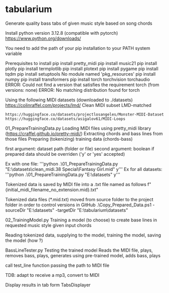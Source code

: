 # tabularium
Generate quality bass tabs of given music style based on song chords

Install python version 3.12.8 (compatible with pytorch)
  https://www.python.org/downloads/
  
You need to add the path of your pip installation to your PATH system variable

Prerequisites to install
    pip install pretty_midi
    pip install music21
    pip install plotly
    pip install termplotlib
		pip install plotext
    pip install pygame
    pip install tqdm
    pip install setuptools
      No module named 'pkg_resources'
    pip install numpy
    pip install transformers
    pip install torch torchvision torchaudio
      ERROR: Could not find a version that satisfies the requirement torch (from versions: none)
      ERROR: No matching distribution found for torch

Using the following MIDI datasets (downloaded to ./datasets)
  https://colinraffel.com/projects/lmd/
		Clean MIDI subset
		LMD-matched
		
	https://huggingface.co/datasets/projectlosangeles/Monster-MIDI-Dataset
	https://huggingface.co/datasets/asigalov61/MIDI-Loops

01_PrepareTrainingData.py
  Loading MIDI files using pretty_midi library (https://craffel.github.io/pretty-midi/)
  Extracting chords and bass lines from those files
  Preparing (tokenizing) training data (chords-bass)

  first argument: dataset path (folder or file)
  second argument: boolean if prepared data should be overriden ('y' or 'yes' accepted)

  Ex with one file: '''python .\01_PrepareTrainingData.py "E:\datasets\clean_midi\.38 Special\Fantasy Girl.mid" y'''
  Ex for all datasets: '''python .\01_PrepareTrainingData.py "E:\datasets\" y'''

  Tokenized data is saved by MIDI file into a .txt file named as follows f"{initial_midi_filename_no_extension.mid}.txt"

Tokenized data files (*.mid.txt) moved from source folder to the project folder in order to control versions in GitHub
  .\Copy_Prepared_Data.ps1 -sourceDir "E:\datasets" -targetDir "E:\tabularium\datasets"

02_TrainingModel.py
  Training a model (to choose) to create base lines in requested music style given input chords

  Reading tokenized data, supplying to the model, training the model, saving the model (how ?)

BassLineTester.py
  Testing the trained model
  Reads the MIDI file, plays, removes bass, plays, generates using pre-trained model, adds bass, plays
  
  call test_line function passing the path to MIDI file

  TDB: adapt to receive a mp3, convert to MIDI


Display results in tab form
  TabsDisplayer
